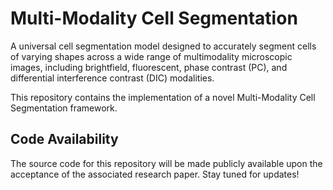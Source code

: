 # Multi-Modality Cell Segmentation 
A universal cell segmentation model designed to accurately segment cells of varying shapes across a wide range of multimodality microscopic images, including brightfield, fluorescent, phase contrast (PC), and differential interference contrast (DIC) modalities.

This repository contains the implementation of a novel Multi-Modality Cell Segmentation framework.
## Code Availability
The source code for this repository will be made publicly available upon the acceptance of the associated research paper. Stay tuned for updates!
